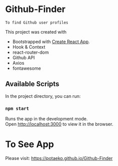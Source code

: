 # Github-Finder 
    To find Github user profiles

This project was created with 
- Bootstrapped with [Create React App](https://github.com/facebook/create-react-app).
- Hook & Context
- react-router-dom
- Github API
- Axios
- fontawesome

## Available Scripts

In the project directory, you can run:

### `npm start`

Runs the app in the development mode.<br>
Open [http://localhost:3000](http://localhost:3000) to view it in the browser.

# To See App
Please visit:  https://potaeko.github.io/Github-Finder
